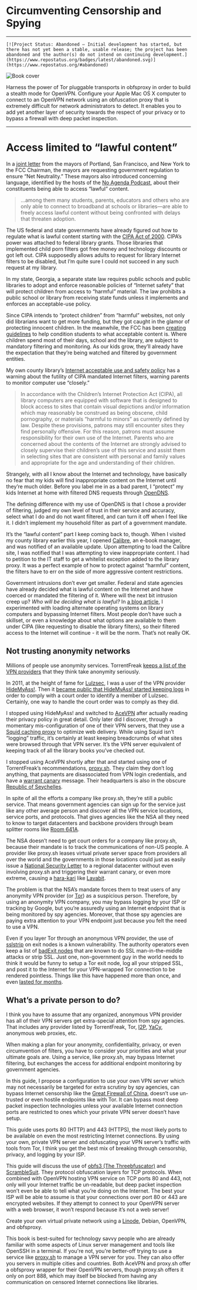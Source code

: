 # Circumventing Censorship and Spying

---

```
[![Project Status: Abandoned – Initial development has started, but there has not yet been a stable, usable release; the project has been abandoned and the author(s) do not intend on continuing development.](https://www.repostatus.org/badges/latest/abandoned.svg)](https://www.repostatus.org/#abandoned)
```

![Book cover](https://media.githubusercontent.com/media/deekayen/obfuscatedvpn/7e5f3db9c756425b1c22c54d561f2f1f7e2f9a91/manuscript/images/title_page.png "Circumventing Censorship and Spying")

Harness the power of Tor pluggable transports in obfsproxy in order to  build a stealth mode for OpenVPN. Configure your Apple Mac OS X computer to connect to an OpenVPN network using an obfuscation proxy that is  extremely difficult for network administrators to detect. It enables you to add yet another layer of security towards the respect of your  privacy or to bypass a firewall with deep packet inspection.

---

# Access limited to “lawful content”

In a [joint letter](http://www.portlandoregon.gov/revenue/article/497599) from the mayors of Portland, San Francisco, and New York to the FCC Chairman, the mayors are requesting government regulation to ensure “Net Neutrality.” These mayors also introduced concerning language, identified by the hosts of the [No Agenda Podcast](http://www.noagendashow.com/), about their constituents being able to access “lawful” content.

> …among them many students, parents, educators and others who are only able to connect to broadband at schools or libraries—are able to freely access lawful content without being confronted with delays that threaten adoption.

The US federal and state governments have already figured out how to regulate what is lawful content starting with the [CIPA Act of 2000](http://www.ncsl.org/research/telecommunications-and-information-technology/state-internet-filtering-laws.aspx). CIPA’s power was attached to federal library grants. Those libraries that implemented child porn filters got free money and technology discounts or got left out. CIPA supposedly allows adults to request for library Internet filters to be disabled, but I’m quite sure I could not succeed in any such request at my library.

In my state, Georgia, a separate state law requires public schools and public libraries to adopt and enforce reasonable policies of “Internet safety” that will protect children from access to “harmful” material. The law prohibits a public school or library from receiving state funds unless it implements and enforces an acceptable-use policy.

Since CIPA intends to “protect children” from “harmful” websites, not only did librarians want to get more funding, but they got caught in the glamor of protecting innocent children. In the meanwhile, the FCC has been [creating guidelines](https://www.fcc.gov/guides/childrens-internet-protection-act) to help condition students to what acceptable content is. Where children spend most of their days, school and the library, are subject to mandatory filtering and monitoring. As our kids grow, they’ll already have the expectation that they’re being watched and filtered by government entities.

My own county library’s [Internet acceptable use and safety policy](http://forsythpl.org/aboutFCPL/showPolicy.aspx#policy_anchor_18) has a warning about the futility of CIPA mandated Internet filters, warning parents to monitor computer use “closely.”

> In accordance with the Children’s Internet Protection Act (CIPA), all library computers are equipped with software that is designed to block access to sites that contain visual depictions and/or information which may reasonably be construed as being obscene, child pornography, or materials “harmful to minors” as currently defined by law. Despite these provisions, patrons may still encounter sites they find personally offensive. For this reason, patrons must assume responsibility for their own use of the Internet. Parents who are concerned about the contents of the Internet are strongly advised to closely supervise their children’s use of this service and assist them in selecting sites that are consistent with personal and family values and appropriate for the age and understanding of their children.

Strangely, with all I know about the Internet and technology, have basically no fear that my kids will find inappropriate content on the Internet until they’re much older. Before you label me in as a bad parent, I “protect” my kids Internet at home with filtered DNS requests through [OpenDNS](http://www.opendns.com/).

The defining difference with my use of OpenDNS is that I chose a provider of filtering, judged my own level of trust in their service and accuracy, select what I do and do not want filtered, and can turn it off when I feel like it. I didn’t implement my household filter as part of a government mandate.

It’s the “lawful content” part I keep coming back to, though. When I visited my county library earlier this year, I opened [Calibre](http://calibre-ebook.com/), an e-book manager, and was notified of an available update. Upon attempting to load the Calibre site, I was notified that I was attempting to view inappropriate content. I had to petition to the IT staff to get a whitelist exception added to the library proxy. It was a perfect example of how to protect against “harmful” content, the filters have to err on the side of more aggressive content restrictions.

Government intrusions don’t ever get smaller. Federal and state agencies have already decided what is lawful content on the Internet and have coerced or mandated the filtering of it. Where will the next bit intrusion creep up? *Who will be deciding what is lawful?* In [a blog article](https://deekayen.net/exploiting-noninterventionalists), I experimented with loading alternate operating systems on library computers and bypassing Internet filters. Most people don’t have such a skillset, or even a knowledge about what options are available to them under CIPA (like requesting to disable the library filters), so their filtered access to the Internet will continue - it will be the norm. That’s not really OK.

## Not trusting anonymity networks

Millions of people use anonymity services. TorrentFreak [keeps a list of the VPN providers](http://torrentfreak.com/which-vpn-services-take-your-anonymity-seriously-2014-edition-140315/) that they think take anonymity seriously.

In 2011, at the height of fame for [Lulzsec](https://en.wikipedia.org/wiki/LulzSec), I was a user of the VPN provider [HideMyAss!](https://www.hidemyass.com/). Then it [became public that HideMyAss! started keeping logs](http://www.theregister.co.uk/2011/09/26/hidemyass_lulzsec_controversy/) in order to comply with a court order to identify a member of Lulzsec. Certainly, one way to handle the court order was to comply as they did.

I stopped using HideMyAss! and switched to [AceVPN](http://www.acevpn.com/) after actually reading their privacy policy in great detail. Only later did I discover, through a momentary mis-configuration of one of their VPN servers, that they use a [Squid caching proxy](http://www.squid-cache.org/) to optimize web delivery. While using Squid isn’t “logging” traffic, it’s certainly at least keeping breadcrumbs of what sites were browsed through that VPN server. It’s the VPN server equivalent of keeping track of all the library books you’ve checked out.

I stopped using AceVPN shortly after that and started using one of TorrentFreak’s recommendations, [proxy.sh](https://proxy.sh/panel/aff.php?aff=115). They claim they don’t log anything, that payments are disassociated from VPN login credentials, and have a [warrant canary](https://en.wikipedia.org/wiki/Warrant_canary) message. Their headquarters is also in the obscure [Republic of Seychelles](https://en.wikipedia.org/wiki/Seychelles).

In spite of all the efforts a company like proxy.sh, they’re still a public service. That means government agencies can sign up for the service just like any other average person and discover all the VPN service locations, service ports, and protocols. That gives agencies like the NSA all they need to know to target datacenters and backbone providers through beam splitter rooms like [Room 641A](https://en.wikipedia.org/wiki/Room_641A).

The NSA doesn’t need to get court orders for a company like proxy.sh, because their mandate is to track the communications of non-US people. A provider like proxy.sh leases virtual private server space from providers all over the world and the governments in those locations could just as easily issue a [National Security Letter](https://en.wikipedia.org/wiki/National_security_letter) to a regional datacenter without even involving proxy.sh and triggering their warrant canary, or even more extreme, causing a [hara-kari](https://www.wordnik.com/words/hara-kiri) like [Lavabit](http://www.theguardian.com/technology/2013/aug/08/lavabit-email-shut-down-edward-snowden).

The problem is that the NSA’s mandate forces them to treat users of any anonymity VPN provider (or [Tor](https://www.torproject.org/)) as a suspicious person. Therefore, by using an anonymity VPN company, you may bypass logging by your ISP or tracking by Google, but you’re assuredly using an Internet endpoint that is being monitored by spy agencies. Moreover, that those spy agencies are paying extra attention to your VPN endpoint just because you felt the need to use a VPN.

Even if you layer Tor through an anonymous VPN provider, the use of [sslstrip](http://www.thoughtcrime.org/software/sslstrip/) on exit nodes is a known vulnerability. The authority operators even keep a list of [badExit nodes](https://trac.torproject.org/projects/tor/wiki/doc/badRelays) that are known to do SSL man-in-the-middle attacks or strip SSL. Just one, non-government guy in the world needs to think it would be funny to setup a Tor exit node, log all your stripped SSL, and post it to the Internet for your VPN-wrapped Tor connection to be rendered pointless. Things like this have happened more than once, and even [lasted for months](http://invisibler.com/tor-compromised/).

## What’s a private person to do?

I think you have to assume that any organized, anonymous VPN provider has all of their VPN servers get extra-special attention from spy agencies. That includes any provider listed by TorrentFreak, Tor, [I2P](https://geti2p.net), [YaCy](http://yacy.net/), anonymous web proxies, etc.

When making a plan for your anonymity, confidentiality, privacy, or even circumvention of filters, you have to consider your priorities and what your ultimate goals are. Using a service, like proxy.sh, may bypass Internet filtering, but exchanges the access for additional endpoint monitoring by government agencies.

In this guide, I propose a configuration to use your own VPN server which may not necessarily be targeted for extra scrutiny by spy agencies, can bypass Internet censorship like the [Great Firewall of China](https://en.wikipedia.org/wiki/Great_Firewall_of_China), doesn’t use un-trusted or even hostile endpoints like with Tor. It can bypass most deep packet inspection technologies unless your available Internet connection ports are restricted to ones which your private VPN server doesn’t have setup.

This guide uses ports 80 (HTTP) and 443 (HTTPS), the most likely ports to be available on even the most restricting Internet connections. By using your own, private VPN server and obfuscating your VPN server’s traffic with tools from Tor, I think you get the best mix of breaking through censorship, privacy, and logging by your ISP.

This guide will discuss the use of [obfs3 (The Threebfuscator)](https://gitweb.torproject.org/pluggable-transports/obfsproxy.git/blob/HEAD:/doc/obfs3/obfs3-protocol-spec.txt) and [ScrambleSuit](https://kryptera.se/wp-content/uploads/2014/02/ScrambleSuit-A-Polymorphic-Network-Protocol-to-Circumvent-Censorship.pdf). They protocol obfuscation layers for TCP protocols. When combined with OpenVPN hosting VPN service on TCP ports 80 and 443, not only will your Internet traffic be un-readable, but deep packet inspection won’t even be able to tell what you’re doing on the Internet. The best your ISP will be able to assume is that your connections over port 80 or 443 are encrypted websites. If they attempt to connect to your OpenVPN server with a web browser, it won’t respond because it’s not a web server!

Create your own virtual private network using a [Linode](https://www.linode.com/?r=1784f2516a909b1cd5d1e90d2dcfa43b176e4f8e), Debian, OpenVPN, and obfsproxy.

This book is best-suited for technology savvy people who are already familiar with some aspects of Linux server management and tools like OpenSSH in a terminal. If you're not, you're better-off trying to use a service like [proxy.sh](https://proxy.sh/panel/aff.php?aff=115) to manage a VPN server for you. They can also offer you servers in multiple cities and countries. Both AceVPN and proxy.sh offer a obfsproxy wrapper for their OpenVPN servers, though proxy.sh offers it only on port 888, which may itself be blocked from having any communication on censored Internet connections like libraries.